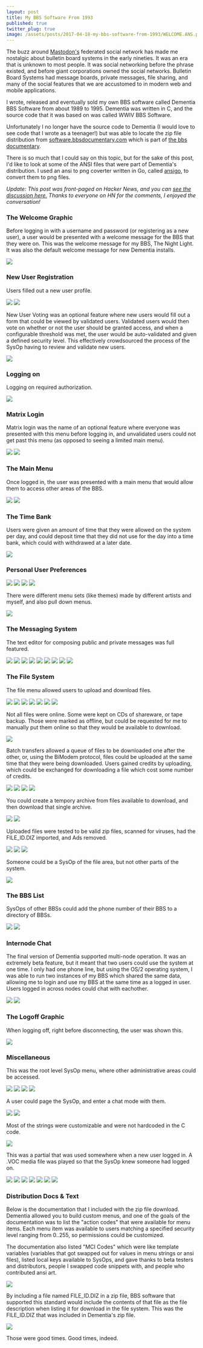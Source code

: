 ```yaml
---
layout: post
title: My BBS Software From 1993
published: true
twitter_plug: true
image: /assets/posts/2017-04-18-my-bbs-software-from-1993/WELCOME.ANS.png
---
```




The buzz around [Mastodon's](https://mastodon.social/) federated social network has made me nostalgic about bulletin board 
systems in the early nineties. It was an era that is unknown to most people. It was social networking before the phrase existed, and before
giant corporations owned the social networks. Bulletin Board Systems had message boards, private messages, file sharing, and many of the
social features that we are accustomed to in modern web and mobile applications.
<!--excerpt-->
I wrote, released and eventually sold my own BBS software called Dementia BBS Software from about 1989 to 1995. Dementia was written in C, and the
source code that it was based on was called WWIV BBS Software. 

Unfortunately I no longer have the source code to Dementia (I would love to see code that I wrote as a teenager!) but was able to locate the zip file distribution from [software.bbsdocumentary.com](http://software.bbsdocumentary.com/IBM/DOS/DEMENTIA/) which is part of [the bbs documentary](http://www.bbsdocumentary.com/).

There is so much that I could say on this topic, but for the sake of this post, I'd like to look at some of the ANSI files that were part of Dementia's distribution. I used an ansi to png coverter written in Go, called [ansigo](https://www.github.com/fcambus/ansigo), to convert them to png files.

<em>Update: This post was front-paged on Hacker News, and you can [see the discussion here.](https://news.ycombinator.com/item?id=14147583) Thanks to everyone on HN for the comments, I enjoyed the conversation!</em>

### The Welcome Graphic

Before logging in with a username and password (or registering as a new user), a user would be presented with a welcome message for the BBS 
that they were on. This was the welcome message for my BBS, The Night Light. It was also the default welcome message for new Dementia installs.

<img src="/assets/posts/2017-04-18-my-bbs-software-from-1993/WELCOME.ANS.png">

### New User Registration

Users filled out a new user profile.

<img src="/assets/posts/2017-04-18-my-bbs-software-from-1993/NEWINFO.ANS.png">
<img src="/assets/posts/2017-04-18-my-bbs-software-from-1993/NEWEDIT.ANS.png">

New User Voting was an optional feature where new users would fill out a form that could be viewed by validated users. Validated
users would then vote on whether or not the user should be granted access, and when a configurable threshold was met, the user would
be auto-validated and given a defined security level. This effectively crowdsourced the process of the SysOp having to review and 
validate new users.

<img src="/assets/posts/2017-04-18-my-bbs-software-from-1993/NUVSCRN.ANS.png">

### Logging on
Logging on required authorization.

<img src="/assets/posts/2017-04-18-my-bbs-software-from-1993/USERBOX.ANS.png">

### Matrix Login
Matrix login was the name of an optional feature where everyone was presented with this menu before logging in, and unvalidated
users could not get past this menu (as opposed to seeing a limited main menu).

<img src="/assets/posts/2017-04-18-my-bbs-software-from-1993/MATRIX.ANS.png">
<img src="/assets/posts/2017-04-18-my-bbs-software-from-1993/MPWORD.ANS.png">

### The Main Menu
Once logged in, the user was presented with a main menu that would allow them to access other areas of the BBS.

<img src="/assets/posts/2017-04-18-my-bbs-software-from-1993/MAINM.ANS.png">
<img src="/assets/posts/2017-04-18-my-bbs-software-from-1993/MAINP.ANS.png">

### The Time Bank
Users were given an amount of time that they were allowed on the system per day, and could deposit time that they did not use for
the day into a time bank, which could with withdrawed at a later date.

<img src="/assets/posts/2017-04-18-my-bbs-software-from-1993/TIMEBANK.ANS.png">

### Personal User Preferences
<img src="/assets/posts/2017-04-18-my-bbs-software-from-1993/UCOMMENT.ANS.png">
<img src="/assets/posts/2017-04-18-my-bbs-software-from-1993/PDATAM.ANS.png">
<img src="/assets/posts/2017-04-18-my-bbs-software-from-1993/PDATAP.ANS.png">
<img src="/assets/posts/2017-04-18-my-bbs-software-from-1993/SCREEN.ANS.png">

There were different menu sets (like themes) made by different artists and myself, and also pull down menus.

<img src="/assets/posts/2017-04-18-my-bbs-software-from-1993/MENUTYPE.ANS.png">

### The Messaging System

The text editor for composing public and private messages was full featured.

<img src="/assets/posts/2017-04-18-my-bbs-software-from-1993/EDHELP.ANS.png">
<img src="/assets/posts/2017-04-18-my-bbs-software-from-1993/MSGED.ANS.png">
<img src="/assets/posts/2017-04-18-my-bbs-software-from-1993/TEDIT.ANS.png">
<img src="/assets/posts/2017-04-18-my-bbs-software-from-1993/MSGM.ANS.png">
<img src="/assets/posts/2017-04-18-my-bbs-software-from-1993/MSGP.ANS.png">
<img src="/assets/posts/2017-04-18-my-bbs-software-from-1993/MSGRC.ANS.png">
<img src="/assets/posts/2017-04-18-my-bbs-software-from-1993/MSGRCS.ANS.png">
<img src="/assets/posts/2017-04-18-my-bbs-software-from-1993/MSGSTATS.ANS.png">
<img src="/assets/posts/2017-04-18-my-bbs-software-from-1993/SCANM.ANS.png">


### The File System

The file menu allowed users to upload and download files.

<img src="/assets/posts/2017-04-18-my-bbs-software-from-1993/FANSI.ANS.png">
<img src="/assets/posts/2017-04-18-my-bbs-software-from-1993/FHEADER.ANS.png">
<img src="/assets/posts/2017-04-18-my-bbs-software-from-1993/FILEHDR.ANS.png">
<img src="/assets/posts/2017-04-18-my-bbs-software-from-1993/FILEHDR0.ANS.png">
<img src="/assets/posts/2017-04-18-my-bbs-software-from-1993/FILEM.ANS.png">
<img src="/assets/posts/2017-04-18-my-bbs-software-from-1993/FILEP.ANS.png">
<img src="/assets/posts/2017-04-18-my-bbs-software-from-1993/FILESTAT.ANS.png">

Not all files were online. Some were kept on CDs of shareware, or tape backup. Those were marked as offline, but could 
be requested for me to manually put them online so that they would be available to download.

<img src="/assets/posts/2017-04-18-my-bbs-software-from-1993/OFFLINE.ANS.png">

Batch transfers allowed a queue of files to be downloaded one after the other, or, using the BiModem protocol, files could be uploaded
at the same time that they were being downloaded. Users gained credits by uploading, which could be exchanged for downloading a file 
which cost some number of credits.

<img src="/assets/posts/2017-04-18-my-bbs-software-from-1993/BATCHM.ANS.png">
<img src="/assets/posts/2017-04-18-my-bbs-software-from-1993/BATCHP.ANS.png">
<img src="/assets/posts/2017-04-18-my-bbs-software-from-1993/BATCHST.ANS.png">
<img src="/assets/posts/2017-04-18-my-bbs-software-from-1993/LISTHELP.ANS.png">

You could create a tempory archive from files available to download, and then download that single archive.

<img src="/assets/posts/2017-04-18-my-bbs-software-from-1993/ARCHIVEM.ANS.png">
<img src="/assets/posts/2017-04-18-my-bbs-software-from-1993/ARCP.ANS.png">

Uploaded files were tested to be valid zip files, scanned for viruses, had the FILE_ID.DIZ imported, and Ads removed.

<img src="/assets/posts/2017-04-18-my-bbs-software-from-1993/PRETEST.ANS.png">
<img src="/assets/posts/2017-04-18-my-bbs-software-from-1993/FILETEST.ANS.png">
<img src="/assets/posts/2017-04-18-my-bbs-software-from-1993/ZIPTEST1.ANS.png">

Someone could be a SysOp of the file area, but not other parts of the system.

<img src="/assets/posts/2017-04-18-my-bbs-software-from-1993/FSYSOPM.ANS.png">

### The BBS List

SysOps of other BBSs could add the phone number of their BBS to a directory of BBSs.

<img src="/assets/posts/2017-04-18-my-bbs-software-from-1993/BBSM.ANS.png">
<img src="/assets/posts/2017-04-18-my-bbs-software-from-1993/BBSP.ANS.png">

### Internode Chat
The final version of Dementia supported multi-node operation. It was an extremely beta feature, but it meant that two users could
use the system at one time. I only had one phone line, but using the OS/2 operating system, I was able to run two instances of my BBS
which shared the same data, allowing me to login and use my BBS at the same time as a logged in user. Users logged in across nodes could 
chat with eachother.

<img src="/assets/posts/2017-04-18-my-bbs-software-from-1993/NODEHELP.ANS.png">
<img src="/assets/posts/2017-04-18-my-bbs-software-from-1993/NODELIST.ANS.png">

### The Logoff Graphic

When logging off, right before disconnecting, the user was shown this.

<img src="/assets/posts/2017-04-18-my-bbs-software-from-1993/LOGOFF.ANS.png">

### Miscellaneous

This was the root level SysOp menu, where other administrative areas could be accessed.

<img src="/assets/posts/2017-04-18-my-bbs-software-from-1993/ICONFIG.ANS.png">

<img src="/assets/posts/2017-04-18-my-bbs-software-from-1993/AUTOM.ANS.png">
<img src="/assets/posts/2017-04-18-my-bbs-software-from-1993/AUTOP.ANS.png">
<img src="/assets/posts/2017-04-18-my-bbs-software-from-1993/AUTOREAD.ANS.png">

A user could page the SysOp, and enter a chat mode with them.

<img src="/assets/posts/2017-04-18-my-bbs-software-from-1993/CHATMENU.ANS.png">
<img src="/assets/posts/2017-04-18-my-bbs-software-from-1993/WHYPAGE.ANS.png">

Most of the strings were customizable and were not hardcoded in the C code.

<img src="/assets/posts/2017-04-18-my-bbs-software-from-1993/CSTYLE.ANS.png">

This was a partial that was used somewhere when a new user logged in. A .VOC media file was played so that the SysOp
knew someone had logged on.

<img src="/assets/posts/2017-04-18-my-bbs-software-from-1993/LOGONVOC.ANS.png">
<img src="/assets/posts/2017-04-18-my-bbs-software-from-1993/NEWS.ANS.png">
<img src="/assets/posts/2017-04-18-my-bbs-software-from-1993/NSCAN.ANS.png">
<img src="/assets/posts/2017-04-18-my-bbs-software-from-1993/STATS.ANS.png">
<img src="/assets/posts/2017-04-18-my-bbs-software-from-1993/SYSOPM.ANS.png">
<img src="/assets/posts/2017-04-18-my-bbs-software-from-1993/UEDIT.ANS.png">
<img src="/assets/posts/2017-04-18-my-bbs-software-from-1993/UPLOAD.ANS.png">

### Distribution Docs & Text

Below is the documentation that I included with the zip file download. Dementia allowed you to build custom menus, and one of the 
goals of the documentation was to list the "action codes" that were available for menu items. Each menu item was available to users 
matching a specified security level ranging from 0..255, so permissions could be customized.

The documentation also listed "MCI Codes" which were like template variables (variables that got swapped out for values in menu strings 
or ansi files), listed local keys available to SysOps, and gave thanks to beta testers and distributors, people I swapped code snippets with, 
and people who contributed ansi art.

<img src="/assets/posts/2017-04-18-my-bbs-software-from-1993/DEMENTIA.DOC.png">

By including a file named FILE_ID.DIZ in a zip file, BBS software that supported this standard would include the contents of that file as the 
file description when listing it for download in the file system. This was the FILE_ID.DIZ that was included in Dementia's zip file.

<img src="/assets/posts/2017-04-18-my-bbs-software-from-1993/FILE_ID.DIZ.png">

Those were good times. Good times, indeed.